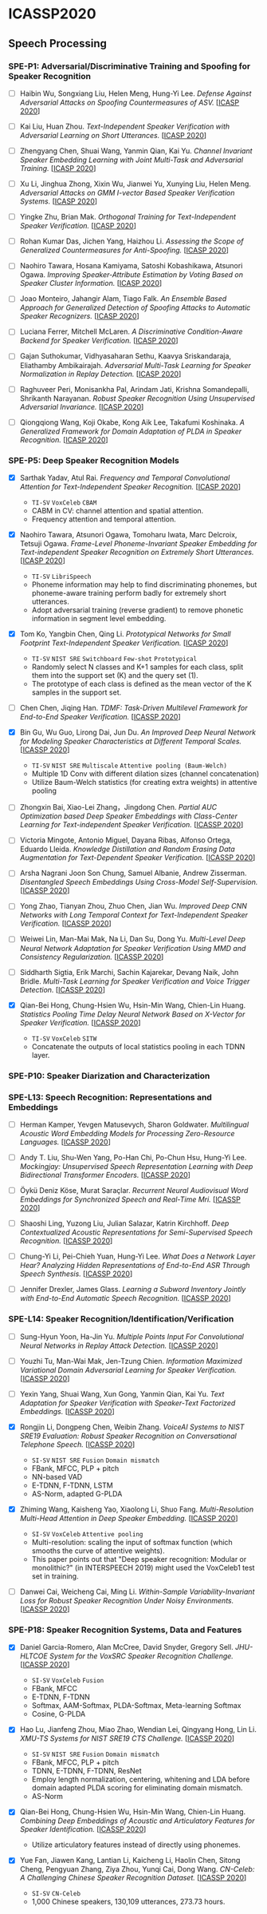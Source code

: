 # ICASSP2020

## Speech Processing

### SPE-P1: Adversarial/Discriminative Training and Spoofing for Speaker Recognition

- [ ] Haibin Wu, Songxiang Liu, Helen Meng, Hung-Yi Lee. *Defense Against Adversarial Attacks on Spoofing Countermeasures of ASV.* [[ICASP 2020](https://ieeexplore.ieee.org/document/9053643)]

- [ ] Kai Liu, Huan Zhou. *Text-Independent Speaker Verification with Adversarial Learning on Short Utterances.* [[ICASP 2020](https://ieeexplore.ieee.org/document/9054036)]

- [ ] Zhengyang Chen, Shuai Wang, Yanmin Qian, Kai Yu. *Channel Invariant Speaker Embedding Learning with Joint Multi-Task and Adversarial Training.* [[ICASP 2020](https://ieeexplore.ieee.org/document/9053905)]

- [ ] Xu Li, Jinghua Zhong, Xixin Wu, Jianwei Yu, Xunying Liu, Helen Meng. *Adversarial Attacks on GMM I-vector Based Speaker Verification Systems.* [[ICASP 2020](https://ieeexplore.ieee.org/document/9053076)]

- [ ] Yingke Zhu, Brian Mak. *Orthogonal Training for Text-Independent Speaker Verification.* [[ICASP 2020](https://ieeexplore.ieee.org/document/9053198)]

- [ ] Rohan Kumar Das, Jichen Yang, Haizhou Li. *Assessing the Scope of Generalized Countermeasures for Anti-Spoofing.* [[ICASP 2020](https://ieeexplore.ieee.org/document/9053086)]

- [ ] Naohiro Tawara, Hosana Kamiyama, Satoshi Kobashikawa, Atsunori Ogawa. *Improving Speaker-Attribute Estimation by Voting Based on Speaker Cluster Information.* [[ICASP 2020](https://ieeexplore.ieee.org/document/9053583)]

- [ ] Joao Monteiro, Jahangir Alam, Tiago Falk. *An Ensemble Based Approach for Generalized Detection of Spoofing Attacks to Automatic Speaker Recognizers.* [[ICASP 2020](https://ieeexplore.ieee.org/document/9054558)]

- [ ] Luciana Ferrer, Mitchell McLaren. *A Discriminative Condition-Aware Backend for Speaker Verification.* [[ICASP 2020](https://ieeexplore.ieee.org/document/9053485)]

- [ ] Gajan Suthokumar, Vidhyasaharan Sethu, Kaavya Sriskandaraja, Eliathamby Ambikairajah. *Adversarial Multi-Task Learning for Speaker Normalization in Replay Detection.* [[ICASP 2020](https://ieeexplore.ieee.org/document/9054322)]

- [ ] Raghuveer Peri, Monisankha Pal, Arindam Jati, Krishna Somandepalli, Shrikanth Narayanan. *Robust Speaker Recognition Using Unsupervised Adversarial Invariance.* [[ICASP 2020](https://ieeexplore.ieee.org/document/9054601/)]

- [ ] Qiongqiong Wang, Koji Okabe, Kong Aik Lee, Takafumi Koshinaka. *A Generalized Framework for Domain Adaptation of PLDA in Speaker Recognition.* [[ICASP 2020](https://ieeexplore.ieee.org/document/9054113)]

### SPE-P5: Deep Speaker Recognition Models

- [x] Sarthak Yadav, Atul Rai. *Frequency and Temporal Convolutional Attention for Text-Independent Speaker Recognition.* [[ICASP 2020](https://ieeexplore.ieee.org/document/9054440/)]
  - `TI-SV` `VoxCeleb` `CBAM`
  - CABM in CV: channel attention and spatial attention.
  - Frequency attention and temporal attention.

- [x] Naohiro Tawara, Atsunori Ogawa, Tomoharu Iwata, Marc Delcroix, Tetsuji Ogawa. *Frame-Level Phoneme-Invariant Speaker Embedding for Text-independent Speaker Recognition on Extremely Short Utterances.* [[ICASP 2020](https://ieeexplore.ieee.org/document/9053871/)]
  - `TI-SV` `LibriSpeech`
  - Phoneme information may help to find discriminating phonemes, but phoneme-aware training perform badly for extremely short utterances.
  - Adopt adversarial training (reverse gradient) to remove phonetic information in segment level embedding.

- [x] Tom Ko, Yangbin Chen, Qing Li. *Prototypical Networks for Small Footprint Text-Independent Speaker Verification.* [[ICASP 2020](https://ieeexplore.ieee.org/document/9054471/)]
  - `TI-SV` `NIST SRE` `Switchboard` `Few-shot` `Prototypical`
  - Randomly select N classes and K+1 samples for each class, split them into the support set (K) and the query set (1).
  - The prototype of each class is defined as the mean vector of the K samples in the support set.

- [ ] Chen Chen, Jiqing Han. *TDMF: Task-Driven Multilevel Framework for End-to-End Speaker Verification.* [[ICASSP 2020](https://ieeexplore.ieee.org/document/9052957/)]

- [x] Bin Gu, Wu Guo, Lirong Dai, Jun Du. *An Improved Deep Neural Network for Modeling Speaker Characteristics at Different Temporal Scales.* [[ICASSP 2020](https://ieeexplore.ieee.org/document/9054151)]
  - `TI-SV` `NIST SRE` `Multiscale` `Attentive pooling (Baum-Welch)`
  - Multiple 1D Conv with different dilation sizes (channel concatenation)
  - Utilize Baum-Welch statistics (for creating extra weights) in attentive pooling

- [ ] Zhongxin Bai, Xiao-Lei Zhang，Jingdong Chen. *Partial AUC Optimization based Deep Speaker Embeddings with Class-Center Learning for Text-independent Speaker Verification.* [[ICASSP 2020](https://ieeexplore.ieee.org/document/9053674/)]

- [ ] Victoria Mingote, Antonio Miguel, Dayana Ribas, Alfonso Ortega, Eduardo Lleida. *Knowledge Distillation and Random Erasing Data Augmentation for Text-Dependent Speaker Verification.* [[ICASSP 2020](https://ieeexplore.ieee.org/document/9053153)]

- [ ] Arsha Nagrani Joon Son Chung, Samuel Albanie, Andrew Zisserman. *Disentangled Speech Embeddings Using Cross-Model Self-Supervision.* [[ICASSP 2020](https://ieeexplore.ieee.org/document/9054057)]

- [ ] Yong Zhao, Tianyan Zhou, Zhuo Chen, Jian Wu. *Improved Deep CNN Networks with Long Temporal Context for Text-Independent Speaker Verification.* [[ICASSP 2020](https://ieeexplore.ieee.org/document/9053767)]

- [ ] Weiwei Lin, Man-Mai Mak, Na Li, Dan Su, Dong Yu. *Multi-Level Deep Neural Network Adaptation for Speaker Verification Using MMD and Consistency Regularization.* [[ICASSP 2020](https://ieeexplore.ieee.org/document/9054134)]

- [ ] Siddharth Sigtia, Erik Marchi, Sachin Kajarekar, Devang Naik, John Bridle. *Multi-Task Learning for Speaker Verification and Voice Trigger Detection.* [[ICASSP 2020](https://ieeexplore.ieee.org/document/9054760)]

- [x] Qian-Bei Hong, Chung-Hsien Wu, Hsin-Min Wang, Chien-Lin Huang. *Statistics Pooling Time Delay Neural Network Based on X-Vector for Speaker Verification.* [[ICASSP 2020](https://ieeexplore.ieee.org/document/9054350)]
  - `TI-SV` `VoxCeleb` `SITW`
  -  Concatenate the outputs of local statistics pooling in each TDNN layer.

### SPE-P10: Speaker Diarization and Characterization

### SPE-L13: Speech Recognition: Representations and Embeddings

- [ ] Herman Kamper, Yevgen Matusevych, Sharon Goldwater. *Multilingual Acoustic Word Embedding Models for Processing Zero-Resource Languages.* [[ICASSP 2020](https://ieeexplore.ieee.org/document/9054202)]

- [ ] Andy T. Liu, Shu-Wen Yang, Po-Han Chi, Po-Chun Hsu, Hung-Yi Lee. *Mockingjay: Unsupervised Speech Representation Learning with Deep Bidirectional Transformer Encoders.* [[ICASSP 2020](https://ieeexplore.ieee.org/document/9054458)]

- [ ] Öykü Deniz Köse, Murat Saraçlar. *Recurrent Neural Audiovisual Word Embeddings for Synchronized Speech and Real-Time Mri.* [[ICASSP 2020](https://ieeexplore.ieee.org/document/9053322)]

- [ ] Shaoshi Ling, Yuzong Liu, Julian Salazar, Katrin Kirchhoff. *Deep Contextualized Acoustic Representations for Semi-Supervised Speech Recognition.* [[ICASSP 2020](https://ieeexplore.ieee.org/document/9053176)]

- [ ] Chung-Yi Li, Pei-Chieh Yuan, Hung-Yi Lee. *What Does a Network Layer Hear? Analyzing Hidden Representations of End-to-End ASR Through Speech Synthesis.* [[ICASSP 2020](https://ieeexplore.ieee.org/document/9054675)]

- [ ] Jennifer Drexler, James Glass. *Learning a Subword Inventory Jointly with End-to-End Automatic Speech Recognition.* [[ICASSP 2020](https://ieeexplore.ieee.org/document/9053736)]

### SPE-L14: Speaker Recognition/Identification/Verification

- [ ] Sung-Hyun Yoon, Ha-Jin Yu. *Multiple Points Input For Convolutional Neural Networks in Replay Attack Detection.* [[ICASSP 2020](https://ieeexplore.ieee.org/document/9053303)]

- [ ] Youzhi Tu, Man-Wai Mak, Jen-Tzung Chien. *Information Maximized Variational Domain Adversarial Learning for Speaker Verification.* [[ICASSP 2020](https://ieeexplore.ieee.org/document/9053735)]

- [ ] Yexin Yang, Shuai Wang, Xun Gong, Yanmin Qian, Kai Yu. *Text Adaptation for Speaker Verification with Speaker-Text Factorized Embeddings.* [[ICASSP 2020](https://ieeexplore.ieee.org/document/9054333)]

- [x] Rongjin Li, Dongpeng Chen, Weibin Zhang. *VoiceAI Systems to NIST SRE19 Evaluation: Robust Speaker Recognition on Conversational Telephone Speech.* [[ICASSP 2020](https://ieeexplore.ieee.org/document/9054624)]
  - `SI-SV` `NIST SRE` `Fusion` `Domain mismatch`
  - FBank, MFCC, PLP + pitch
  - NN-based VAD
  - E-TDNN, F-TDNN, LSTM
  - AS-Norm, adapted G-PLDA

- [x] Zhiming Wang, Kaisheng Yao, Xiaolong Li, Shuo Fang. *Multi-Resolution Multi-Head Attention in Deep Speaker Embedding.* [[ICASSP 2020](https://ieeexplore.ieee.org/document/9053217)]
  - `SI-SV` `VoxCeleb` `Attentive pooling`
  - Multi-resolution: scaling the input of softmax function (which smooths the curve of attentive weights).
  - This paper points out that "Deep speaker recognition: Modular or monolithic?" (in INTERSPEECH 2019) might used the VoxCeleb1 test set in training.

- [ ] Danwei Cai, Weicheng Cai, Ming Li. *Within-Sample Variability-Invariant Loss for Robust Speaker Recognition Under Noisy Environments.* [[ICASSP 2020](https://ieeexplore.ieee.org/document/9053407)]

### SPE-P18: Speaker Recognition Systems, Data and Features

- [x] Daniel Garcia-Romero, Alan McCree, David Snyder, Gregory Sell. *JHU-HLTCOE System for the VoxSRC Speaker Recognition Challenge.* [[ICASSP 2020](https://ieeexplore.ieee.org/document/9053209)]
  - `SI-SV` `VoxCeleb` `Fusion`
  - FBank, MFCC
  - E-TDNN, F-TDNN
  - Softmax, AAM-Softmax, PLDA-Softmax, Meta-learning Softmax
  - Cosine, G-PLDA

- [x] Hao Lu, Jianfeng Zhou, Miao Zhao, Wendian Lei, Qingyang Hong, Lin Li. *XMU-TS Systems for NIST SRE19 CTS Challenge.* [[ICASSP 2020](https://ieeexplore.ieee.org/document/9053080)]
  - `SI-SV` `NIST SRE` `Fusion` `Domain mismatch`
  - FBank, MFCC, PLP + pitch
  - TDNN, E-TDNN, F-TDNN, ResNet
  - Employ length normalization, centering, whitening and LDA before domain adapted PLDA scoring for eliminating domain mismatch.
  - AS-Norm

- [x] Qian-Bei Hong, Chung-Hsien Wu, Hsin-Min Wang, Chien-Lin Huang. *Combining Deep Embeddings of Acoustic and Articulatory Features for Speaker Identification.* [[ICASSP 2020](https://ieeexplore.ieee.org/document/9053640/)]
  - Utilize articulatory features instead of directly using phonemes.

- [x] Yue Fan, Jiawen Kang, Lantian Li, Kaicheng Li, Haolin Chen, Sitong Cheng, Pengyuan Zhang, Ziya Zhou, Yunqi Cai, Dong Wang. *CN-Celeb: A Challenging Chinese Speaker Recognition Dataset.* [[ICASSP 2020](https://ieeexplore.ieee.org/document/9054017)]
  - `SI-SV` `CN-Celeb`
  - 1,000 Chinese speakers, 130,109 utterances, 273.73 hours.
